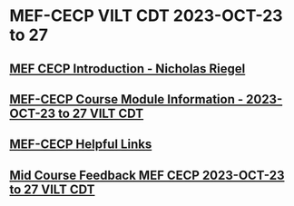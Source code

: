# MEF-CECP VILT CDT 2023-OCT-23 to 27
## [MEF CECP Introduction - Nicholas Riegel](https://docs.google.com/presentation/d/1l5A05WAEaBn05uMXxrh2f5EzZ0k4Ky4KK5vn7asY6cE/edit?usp=sharing)
## [MEF-CECP Course Module Information - 2023-OCT-23 to 27 VILT CDT](https://docs.google.com/spreadsheets/d/1ahPxfqw8DwSYdHY8OtrTqHJGO8GiW-J7mdAxuru0rxM/edit?usp=sharing)
## [MEF-CECP Helpful Links](https://docs.google.com/document/d/1nzROVPcKF1c28RvWyq-QCJy8JYeUmAMma6pF0houAg4/edit?usp=sharing)
## [Mid Course Feedback MEF CECP 2023-OCT-23 to 27 VILT CDT](https://forms.gle/M9renyZYHN5gqqb17)
<!-- -->
